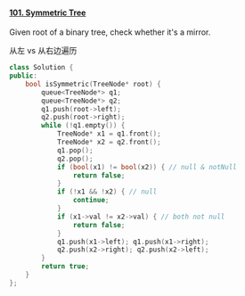 #### [101. Symmetric Tree](https://leetcode.cn/problems/symmetric-tree/)

Given root of a binary tree, check whether it's a mirror.

从左 vs 从右边遍历

```C++
class Solution {
public:
    bool isSymmetric(TreeNode* root) {
        queue<TreeNode*> q1;
        queue<TreeNode*> q2;
        q1.push(root->left);
        q2.push(root->right);
        while (!q1.empty()) {
            TreeNode* x1 = q1.front();
            TreeNode* x2 = q2.front();
            q1.pop();
            q2.pop();
            if (bool(x1) != bool(x2)) { // null & notNull
                return false;
            }
            if (!x1 && !x2) { // null
                continue;
            }
            if (x1->val != x2->val) { // both not null
                return false;
            }
            q1.push(x1->left); q1.push(x1->right);
            q2.push(x2->right); q2.push(x2->left);
        }
        return true;
    }
};
```





